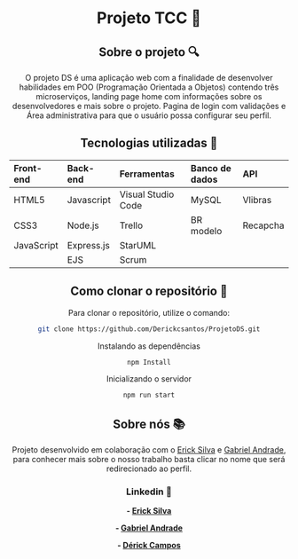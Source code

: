<div align="center">

# Projeto TCC :lock_with_ink_pen:

## Sobre o projeto :mag:
O projeto DS é uma aplicação web com a finalidade de desenvolver habilidades em POO (Programação Orientada a Objetos) contendo três microserviços, landing page home com informações sobre os desenvolvedores e mais sobre o projeto. Pagina de login com validações e Área administrativa para que o usuário possa configurar seu perfil.


## Tecnologias utilizadas :electric_plug:

| Front-end  | Back-end   | Ferramentas       |Banco de dados| API       |
|:-----------|:-----------|:------------------|:-------------|:----------|
| HTML5      | Javascript | Visual Studio Code| MySQL        | Vlibras   |
| CSS3       | Node.js    | Trello            | BR modelo    | Recapcha  |
| JavaScript | Express.js | StarUML           |              |           |
|            | EJS        | Scrum             |              |           |



## Como clonar o repositório :open_file_folder:

Para clonar o repositório, utilize o comando:

```bash
git clone https://github.com/Derickcsantos/ProjetoDS.git
```

Instalando as dependências
```bash
npm Install
```

Inicializando o servidor
```bash
npm run start
```


## Sobre nós :books:
Projeto desenvolvido em colaboração com o [Erick Silva](https://github.com/CodErick05/CodErick05) e [Gabriel Andrade](https://github.com/GabAndrade12), para conhecer mais sobre o nosso trabalho basta clicar no nome que será redirecionado ao perfil.

### Linkedin :memo:
**- [Erick Silva](https://github.com/CodErick05/CodErick05)**

**- [Gabriel Andrade](https://www.linkedin.com/in/gabriel-andrade-7182a2239/?utm_source=share&utm_campaign=share_via&utm_content=profile&utm_medium=ios_app)**

**- [Dérick Campos](https://www.linkedin.com/in/derickcampossantos/)**

<div>
